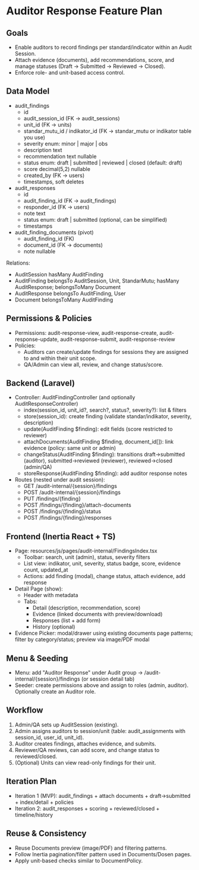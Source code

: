 # Auditor Response Feature Plan

## Goals
- Enable auditors to record findings per standard/indicator within an Audit Session.
- Attach evidence (documents), add recommendations, score, and manage statuses (Draft → Submitted → Reviewed → Closed).
- Enforce role- and unit-based access control.

## Data Model
- audit_findings
  - id
  - audit_session_id (FK → audit_sessions)
  - unit_id (FK → units)
  - standar_mutu_id / indikator_id (FK → standar_mutu or indikator table you use)
  - severity enum: minor | major | obs
  - description text
  - recommendation text nullable
  - status enum: draft | submitted | reviewed | closed (default: draft)
  - score decimal(5,2) nullable
  - created_by (FK → users)
  - timestamps, soft deletes
- audit_responses
  - id
  - audit_finding_id (FK → audit_findings)
  - responder_id (FK → users)
  - note text
  - status enum: draft | submitted (optional, can be simplified)
  - timestamps
- audit_finding_documents (pivot)
  - audit_finding_id (FK)
  - document_id (FK → documents)
  - note nullable

Relations:
- AuditSession hasMany AuditFinding
- AuditFinding belongsTo AuditSession, Unit, StandarMutu; hasMany AuditResponse; belongsToMany Document
- AuditResponse belongsTo AuditFinding, User
- Document belongsToMany AuditFinding

## Permissions & Policies
- Permissions: audit-response-view, audit-response-create, audit-response-update, audit-response-submit, audit-response-review
- Policies:
  - Auditors can create/update findings for sessions they are assigned to and within their unit scope.
  - QA/Admin can view all, review, and change status/score.

## Backend (Laravel)
- Controller: AuditFindingController (and optionally AuditResponseController)
  - index(session_id, unit_id?, search?, status?, severity?): list & filters
  - store(session_id): create finding (validate standar/indikator, severity, description)
  - update(AuditFinding $finding): edit fields (score restricted to reviewer)
  - attachDocuments(AuditFinding $finding, document_id[]): link evidence (policy: same unit or admin)
  - changeStatus(AuditFinding $finding): transitions draft→submitted (auditor), submitted→reviewed (reviewer), reviewed→closed (admin/QA)
  - storeResponse(AuditFinding $finding): add auditor response notes
- Routes (nested under audit session):
  - GET /audit-internal/{session}/findings
  - POST /audit-internal/{session}/findings
  - PUT /findings/{finding}
  - POST /findings/{finding}/attach-documents
  - POST /findings/{finding}/status
  - POST /findings/{finding}/responses

## Frontend (Inertia React + TS)
- Page: resources/js/pages/audit-internal/FindingsIndex.tsx
  - Toolbar: search, unit (admin), status, severity filters
  - List view: indikator, unit, severity, status badge, score, evidence count, updated_at
  - Actions: add finding (modal), change status, attach evidence, add response
- Detail Page (show):
  - Header with metadata
  - Tabs:
    - Detail (description, recommendation, score)
    - Evidence (linked documents with preview/download)
    - Responses (list + add form)
    - History (optional)
- Evidence Picker: modal/drawer using existing documents page patterns; filter by category/status; preview via image/PDF modal

## Menu & Seeding
- Menu: add "Auditor Response" under Audit group → /audit-internal/{session}/findings (or session detail tab)
- Seeder: create permissions above and assign to roles (admin, auditor). Optionally create an Auditor role.

## Workflow
1. Admin/QA sets up AuditSession (existing).
2. Admin assigns auditors to session/unit (table: audit_assignments with session_id, user_id, unit_id).
3. Auditor creates findings, attaches evidence, and submits.
4. Reviewer/QA reviews, can add score, and change status to reviewed/closed.
5. (Optional) Units can view read-only findings for their unit.

## Iteration Plan
- Iteration 1 (MVP): audit_findings + attach documents + draft→submitted + index/detail + policies
- Iteration 2: audit_responses + scoring + reviewed/closed + timeline/history

## Reuse & Consistency
- Reuse Documents preview (image/PDF) and filtering patterns.
- Follow Inertia pagination/filter pattern used in Documents/Dosen pages.
- Apply unit-based checks similar to DocumentPolicy.
